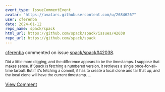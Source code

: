 ```yaml
---
event_type: IssueCommentEvent
avatar: "https://avatars.githubusercontent.com/u/2684626?"
user: cferenba
date: 2024-01-12
repo_name: spack/spack
html_url: https://github.com/spack/spack/issues/42038
repo_url: https://github.com/spack/spack
---
```


<a href='https://github.com/cferenba' target='_blank'>cferenba</a> commented on issue <a href='https://github.com/spack/spack/issues/42038' target='_blank'>spack/spack#42038</a>.

<small>Did a little more digging, and the difference appears to be the timestamps.  I suppose that makes sense.  If Spack is fetching a numbered version, it retrieves a single once-for-all-time tarball.  But if it's fetching a commit, it has to create a local clone and tar that up, and the local clone will have the current timestamp....</small>

<a href='https://github.com/spack/spack/issues/42038' target='_blank'>View Comment</a>